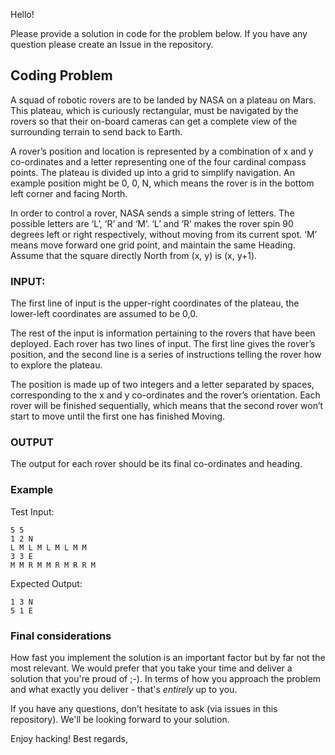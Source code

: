 Hello!

Please provide a solution in code for the problem below. If you have any question please create an Issue in the repository.

## Coding Problem ##

A squad of robotic rovers are to be landed by NASA on a plateau on Mars. This plateau, which is curiously rectangular, must be navigated by the rovers so that their on-board cameras can get a complete view of the surrounding terrain to send back to Earth.

A rover’s position and location is represented by a combination of x and y co-ordinates and a letter representing one of the four cardinal compass points. The plateau is divided up into a grid to simplify navigation. An example position might be 0, 0, N, which means the rover is in the bottom left corner and facing North.

In order to control a rover, NASA sends a simple string of letters. The possible letters are ‘L’, ‘R’ and ‘M’. ‘L’ and ‘R’ makes the rover spin 90 degrees left or right respectively, without moving from its current spot. ‘M’ means move forward one grid point, and maintain the same Heading. Assume that the square directly North from (x, y) is (x, y+1).

### INPUT: ###

The first line of input is the upper-right coordinates of the plateau, the lower-left coordinates are assumed to be 0,0.

The rest of the input is information pertaining to the rovers that have been deployed. Each rover has two lines of input. The first line gives the rover’s position, and the second line is a series of instructions telling the rover how to explore the plateau.

The position is made up of two integers and a letter separated by spaces, corresponding to the x and y co-ordinates and the rover’s orientation. Each rover will be finished sequentially, which means that the second rover won’t start to move until the first one has finished Moving.

### OUTPUT ###

The output for each rover should be its final co-ordinates and heading.

### Example ### 

Test Input:
```
5 5
1 2 N 
L M L M L M L M M
3 3 E
M M R M M R M R R M
```

Expected Output: 
```
1 3 N
5 1 E
```

### Final considerations ###

How fast you implement the solution is an important factor but by far not the most relevant. We would prefer that you take your time and deliver a solution that you're proud of ;-). In terms of how you approach the problem and what exactly you deliver - that's *entirely* up to you.

If you have any questions, don’t hesitate to ask (via issues in this repository). We'll be looking forward to your solution.

Enjoy hacking! Best regards,
